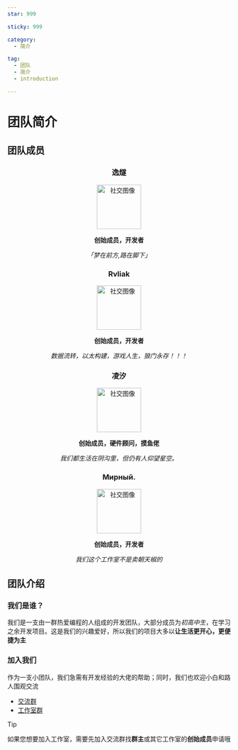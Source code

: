 ```yaml
---
star: 999

sticky: 999

category: 
  - 简介

tag:
  - 团队
  - 简介
  - introduction

---
```


# 团队简介


## 团队成员
<div align='center'>

### 逸燧
<img src="https://escateam.icu/1.png" height="100px" width="100px" alt="社交图像" />
<br>

**创始成员，开发者**

*「梦在前方,路在脚下」*

### Rvliak
<img src="https://escateam.icu/2.jpg" height="100px" width="100px" alt="社交图像" />
<br>

**创始成员，开发者**

*数据流转，以太构建，游戏人生，狼门永存！！！*

### 凌汐
<img src="https://escateam.icu/3.jpg" height="100px" width="100px" alt="社交图像" />
<br>

**创始成员，硬件顾问，摸鱼佬**

*我们都生活在阴沟里，但仍有人仰望星空。*

### Мирный.
<img src="/4.jpg" height="100px" width="100px" alt="社交图像" />

<br>

**创始成员，开发者**

*我们这个工作室不是卖朝天椒的*

</div>

## 团队介绍

### 我们是谁？

我们是一支由一群热爱编程的人组成的开发团队，大部分成员为*初高中生*，在学习之余开发项目。这是我们的兴趣爱好，所以我们的项目大多以**让生活更开心，更便捷为主**
<br>

### 加入我们

作为一支小团队，我们急需有开发经验的大佬的帮助；同时，我们也欢迎小白和路人围观交流

- [交流群](https://qm.qq.com/q/4MRluXifna)
- [工作室群](https://qm.qq.com/q/VPSMaVIikO)

> [!tip]
> 如果您想要加入工作室，需要先加入交流群找**群主**或其它工作室的**创始成员**申请哦

<Share colorful />